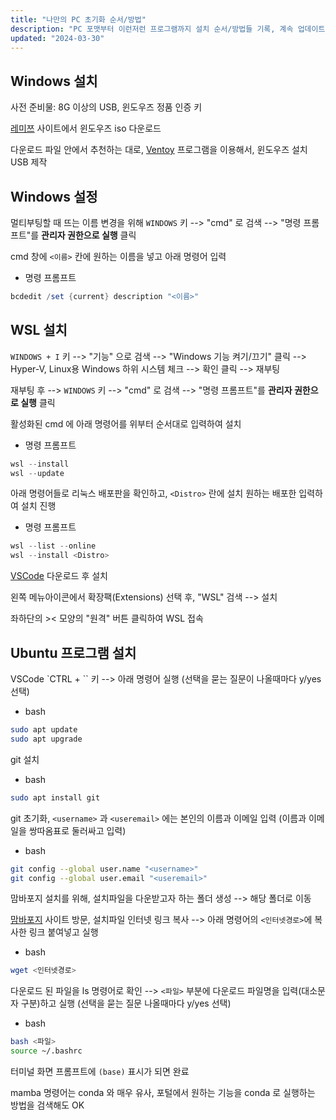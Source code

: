 ```yaml
---
title: "나만의 PC 초기화 순서/방법"
description: "PC 포맷부터 이런저런 프로그램까지 설치 순서/방법들 기록, 계속 업데이트 예정"
updated: "2024-03-30"
---
```


## Windows 설치

사전 준비물: 8G 이상의 USB, 윈도우즈 정품 인증 키 

[레미쯔](https://remiz.co.kr/) 사이트에서 윈도우즈 iso 다운로드

다운로드 파일 안에서 추천하는 대로, [Ventoy](https://www.ventoy.net/en/index.html) 프로그램을 이용해서, 윈도우즈 설치 USB 제작

## Windows 설정

멀티부팅할 때 뜨는 이름 변경을 위해 `WINDOWS` 키 --> "cmd" 로 검색 --> "명령 프롬프트"를 **관리자 권한으로 실행** 클릭

cmd 창에 `<이름>` 칸에 원하는 이름을 넣고 아래 명령어 입력

- 명령 프롬프트
```powershell
bcdedit /set {current} description "<이름>"
```

## WSL 설치

`WINDOWS + I` 키 --> "기능" 으로 검색 --> "Windows 기능 켜기/끄기" 클릭 --> Hyper-V, Linux용 Windows 하위 시스템 체크 --> 확인 클릭 --> 재부팅

재부팅 후 --> `WINDOWS` 키 --> "cmd" 로 검색 --> "명령 프롬프트"를 **관리자 권한으로 실행** 클릭

활성화된 cmd 에 아래 명령어를 위부터 순서대로 입력하여 설치

- 명령 프롬프트
```powershell
wsl --install
wsl --update
```

아래 명령어들로 리눅스 배포판을 확인하고, `<Distro>` 란에 설치 원하는 배포한 입력하여 설치 진행

- 명령 프롬프트
```powershell
wsl --list --online
wsl --install <Distro>
```

[VSCode](https://code.visualstudio.com/Download) 다운로드 후 설치

왼쪽 메뉴아이콘에서 확장팩(Extensions) 선택 후, "WSL" 검색 --> 설치

좌하단의 >< 모양의 "원격" 버튼 클릭하여 WSL 접속

## Ubuntu 프로그램 설치

VSCode `CTRL + \`` 키 --> 아래 명령어 실행 (선택을 묻는 질문이 나올때마다 y/yes 선택)

- bash
```bash
sudo apt update
sudo apt upgrade
```

git 설치

- bash
```bash
sudo apt install git
```

git 초기화, `<username>` 과 `<useremail>` 에는 본인의 이름과 이메일 입력 (이름과 이메일을 쌍따옴표로 둘러싸고 입력)

- bash
```bash
git config --global user.name "<username>"
git config --global user.email "<useremail>"
```

맘바포지 설치를 위해, 설치파일을 다운받고자 하는 폴더 생성 --> 해당 폴더로 이동

[맘바포지](https://github.com/conda-forge/miniforge/releases) 사이트 방문, 설치파일 인터넷 링크 복사 --> 아래 명령어의 `<인터넷경로>`에 복사한 링크 붙여넣고 실행

- bash
```bash
wget <인터넷경로>
```

다운로드 된 파일을 ls 명령어로 확인 --> `<파일>` 부분에 다운로드 파일명을 입력(대소문자 구분)하고 실행 (선택을 묻는 질문 나올때마다 y/yes 선택)

- bash
```bash
bash <파일>
source ~/.bashrc
```

터미널 화면 프롬프트에 `(base)` 표시가 되면 완료

mamba 명령어는 conda 와 매우 유사, 포털에서 원하는 기능을 conda 로 실행하는 방법을 검색해도 OK
